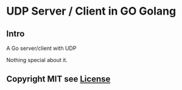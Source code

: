 # UDP Server / Client in GO Golang

## Intro

A Go server/client with UDP

Nothing special about it.


## Copyright MIT see <a href="LICENSE">License</a>